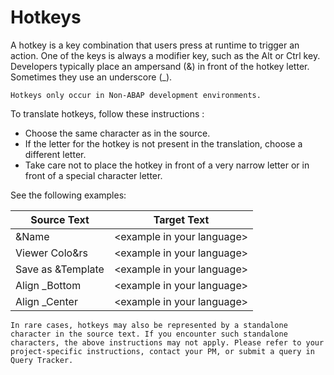 # Hotkeys

A hotkey is a key combination that users press at runtime to trigger an action. One of the keys is always a modifier key, such as the Alt or Ctrl key. Developers typically place an ampersand (&) in front of the hotkey letter. Sometimes they use an underscore (_).

    Hotkeys only occur in Non-ABAP development environments.

To translate hotkeys, follow these instructions <may be adapted for your language>:

* Choose the same character as in the source.
* If the letter for the hotkey is not present in the translation, choose a different letter.
* Take care not to place the hotkey in front of a very narrow letter or in front of a special character letter.

See the following examples:

Source Text | Target Text
----------- | -----------
&Name | \<example in your language\>
Viewer Colo&rs | \<example in your language\>
Save as &Template | \<example in your language\>
Align _Bottom | \<example in your language\>
Align _Center | \<example in your language\>

    In rare cases, hotkeys may also be represented by a standalone character in the source text. If you encounter such standalone characters, the above instructions may not apply. Please refer to your project-specific instructions, contact your PM, or submit a query in Query Tracker.

    